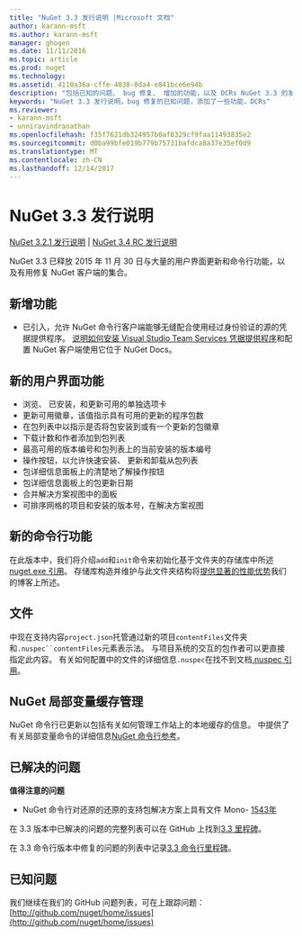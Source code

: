 ```yaml
---
title: "NuGet 3.3 发行说明 |Microsoft 文档"
author: karann-msft
ms.author: karann-msft
manager: ghogen
ms.date: 11/11/2016
ms.topic: article
ms.prod: nuget
ms.technology: 
ms.assetid: 4110a36a-cffe-4038-8da4-e841bce6e94b
description: "包括已知的问题、 bug 修复、 增加的功能，以及 DCRs NuGet 3.3 的发行说明。"
keywords: "NuGet 3.3 发行说明，bug 修复的已知问题，添加了一些功能，DCRs"
ms.reviewer:
- karann-msft
- unniravindranathan
ms.openlocfilehash: f35f7621db324957b0af8329cf9faa11493835e2
ms.sourcegitcommit: d0ba99bfe019b779b75731bafdca8a37e35ef0d9
ms.translationtype: MT
ms.contentlocale: zh-CN
ms.lasthandoff: 12/14/2017
---
```

# <a name="nuget-33-release-notes"></a>NuGet 3.3 发行说明

[NuGet 3.2.1 发行说明](../release-notes/nuget-3.2.1.md) | [NuGet 3.4 RC 发行说明](../release-notes/nuget-3.4-RC.md)

NuGet 3.3 已释放 2015 年 11 月 30 日与大量的用户界面更新和命令行功能，以及有用修复 NuGet 客户端的集合。

## <a name="new-features"></a>新增功能

* 已引入，允许 NuGet 命令行客户端能够无缝配合使用经过身份验证的源的凭据提供程序。 [说明如何安装 Visual Studio Team Services 凭据提供程序](../API/nuget-exe-Credential-Providers.md)和配置 NuGet 客户端使用它位于 NuGet Docs。

## <a name="new-user-interface-features"></a>新的用户界面功能

* 浏览、 已安装，和更新可用的单独选项卡
* 更新可用徽章，该值指示具有可用的更新的程序包数
* 在包列表中以指示是否将包安装到或有一个更新的包徽章
* 下载计数和作者添加到包列表
* 最高可用的版本编号和包列表上的当前安装的版本编号
* 操作按钮，以允许快速安装、 更新和卸载从包列表
* 包详细信息面板上的清楚地了解操作按钮
* 包详细信息面板上的包更新日期
* 合并解决方案视图中的面板
* 可排序网格的项目和安装的版本号，在解决方案视图

## <a name="new-command-line-features"></a>新的命令行功能

在此版本中，我们将介绍`add`和`init`命令来初始化基于文件夹的存储库中所述[nuget.exe 引用](../tools/nuget-exe-cli-reference.md)。 存储库构造并维护与此文件夹结构将[提供显著的性能优势](http://blog.nuget.org/20150922/Accelerate-Package-Source.html)我们的博客上所述。

## <a name="contentfiles"></a>文件

中现在支持内容`project.json`托管通过新的项目`contentFiles`文件夹和`.nuspec``contentFiles`元素表示法。  与项目系统的交互的包作者可以更直接指定此内容。  有关如何配置中的文件的详细信息`.nuspec`在找不到文档[.nuspec 引用](../schema/nuspec.md)。

## <a name="nuget-locals-cache-management"></a>NuGet 局部变量缓存管理

NuGet 命令行已更新以包括有关如何管理工作站上的本地缓存的信息。  中提供了有关局部变量命令的详细信息[NuGet 命令行参考](../tools/cli-ref-locals.md)。

## <a name="fixed-issues"></a>已解决的问题

**值得注意的问题**

* NuGet 命令行对还原的还原的支持包解决方案上具有文件 Mono- [1543年](https://github.com/NuGet/Home/issues/1543)

在 3.3 版本中已解决的问题的完整列表可以在 GitHub 上找到[3.3 里程碑](https://github.com/NuGet/Home/issues?q=is%3Aissue+milestone%3A3.3.0+is%3Aclosed)。

在 3.3 命令行版本中修复的问题的列表中记录[3.3 命令行里程碑](https://github.com/NuGet/Home/issues?q=is%3Aissue+is%3Aclosed+milestone%3A3.3.0-commandline)。

## <a name="known-issues"></a>已知问题

我们继续在我们的 GitHub 问题列表，可在上跟踪问题： [http://github.com/nuget/home/issues](http://github.com/nuget/home/issues)